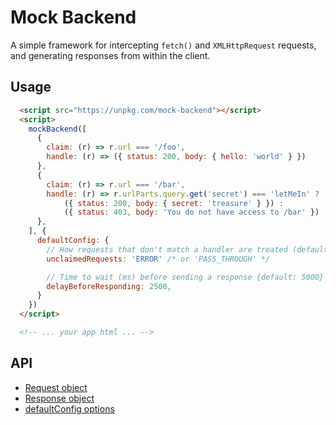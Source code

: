 # Mock Backend

A simple framework for intercepting `fetch()` and `XMLHttpRequest` requests, and generating
responses from within the client.

## Usage

```html
  <script src="https://unpkg.com/mock-backend"></script>
  <script>
    mockBackend([
      {
        claim: (r) => r.url === '/foo', 
        handle: (r) => ({ status: 200, body: { hello: 'world' } }) 
      },
      {
        claim: (r) => r.url === '/bar', 
        handle: (r) => r.urlParts.query.get('secret') === 'letMeIn' ?
            ({ status: 200, body: { secret: 'treasure' } }) :
            ({ status: 403, body: 'You do not have access to /bar' }) 
      },
    ], {
      defaultConfig: {
        // How requests that don't match a handler are treated (default: 'ERROR')
        unclaimedRequests: 'ERROR' /* or 'PASS_THROUGH' */

        // Time to wait (ms) before sending a response {default: 5000}
        delayBeforeResponding: 2500,
      }
    })
  </script>

  <!-- ... your app html ... --> 
```

## API

 - [Request object](src/lib/interface/Request.ts)
 - [Response object](src/lib/interface/Response.ts)
 - [defaultConfig options](src/lib/interface/MockBackendConfig.ts)
